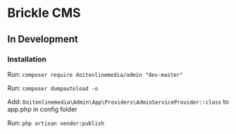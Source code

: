 # Brickle CMS #

## In Development ##


### Installation ###

Run: `composer require doitonlinemedia/admin "dev-master"`

Run: `composer dumpautoload -o`

Add: `Doitonlinemedia\Admin\App\Providers\AdminServiceProvider::class` to app.php in config folder

Run: `php artisan vendor:publish`